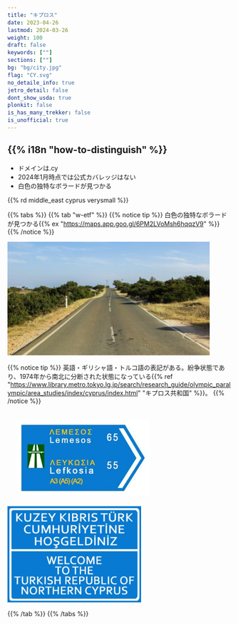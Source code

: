 ```yaml
---
title: "キプロス"
date: 2023-04-26
lastmod: 2024-03-26
weight: 100
draft: false
keywords: [""]
sections: [""]
bg: "bg/city.jpg"
flag: "CY.svg"
no_detaile_info: true
jetro_detail: false
dont_show_usda: true
plonkit: false
is_has_many_trekker: false
is_unofficial: true
---
```


<div class="main-desciption country-description">
    <h2 class="section-title">{{% i18n "how-to-distinguish" %}}</h2>
    <ul class="rule-list">
        <li>ドメインは<span class="quiz">.cy</span></li>
        <li>2024年1月時点では公式カバレッジはない</li>
        <li>白色の独特なボラードが見つかる</li>
    </ul>
    {{% rd middle_east cyprus verysmall %}}
</div>

{{% tabs %}}
{{% tab "w-etf" %}}
{{% notice tip %}}
白色の独特なボラードが見つかる{{% ex "https://maps.app.goo.gl/6PM2LVoMsh6hqqzV9" %}}
{{% /notice %}}

<div class="googlemap-if">
<img src="./cyprus_cavo_greko_national_18.jpg" width="90%">
</div>


{{% notice tip %}}
英語・ギリシャ語・トルコ語の表記がある。紛争状態であり、1974年から南北に分断された状態になっている{{% ref "https://www.library.metro.tokyo.lg.jp/search/research_guide/olympic_paralympic/area_studies/index/cyprus/index.html" "キプロス共和国" %}}。
{{% /notice %}}

<div class="googlemap-if">
<img src="./bilingual_motorway_direction_sign.jpg" width="300px" style="margin:20px">
<img src="./turkish_republic_northern_cyprus_0.jpg" width="300px">
</div>

{{% /tab %}}
{{% /tabs  %}}
